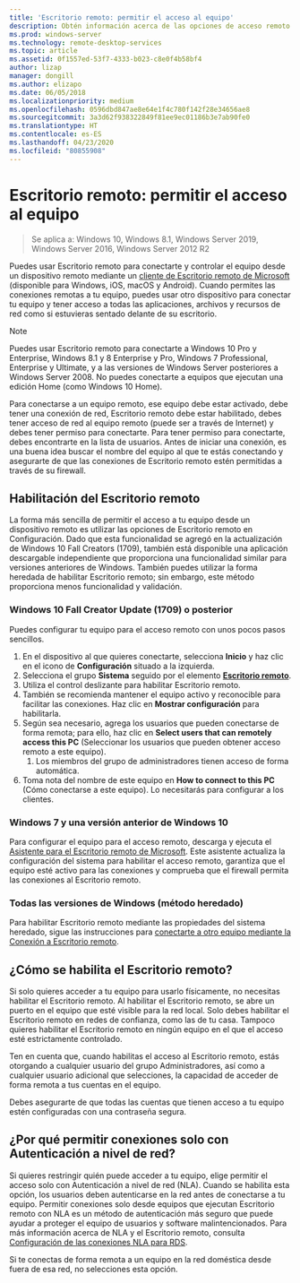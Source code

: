 ```yaml
---
title: 'Escritorio remoto: permitir el acceso al equipo'
description: Obtén información acerca de las opciones de acceso remoto a tu equipo.
ms.prod: windows-server
ms.technology: remote-desktop-services
ms.topic: article
ms.assetid: 0f1557ed-53f7-4333-b023-c8e0f4b58bf4
author: lizap
manager: dongill
ms.author: elizapo
ms.date: 06/05/2018
ms.localizationpriority: medium
ms.openlocfilehash: 0596dbd847ae8e64e1f4c780f142f28e34656ae8
ms.sourcegitcommit: 3a3d62f938322849f81ee9ec01186b3e7ab90fe0
ms.translationtype: HT
ms.contentlocale: es-ES
ms.lasthandoff: 04/23/2020
ms.locfileid: "80855908"
---
```

# <a name="remote-desktop---allow-access-to-your-pc"></a>Escritorio remoto: permitir el acceso al equipo

>Se aplica a: Windows 10, Windows 8.1, Windows Server 2019, Windows Server 2016, Windows Server 2012 R2

Puedes usar Escritorio remoto para conectarte y controlar el equipo desde un dispositivo remoto mediante un [cliente de Escritorio remoto de Microsoft ](remote-desktop-clients.md) (disponible para Windows, iOS, macOS y Android). Cuando permites las conexiones remotas a tu equipo, puedes usar otro dispositivo para conectar tu equipo y tener acceso a todas las aplicaciones, archivos y recursos de red como si estuvieras sentado delante de su escritorio.  

> [!NOTE]
> Puedes usar Escritorio remoto para conectarte a Windows 10 Pro y Enterprise, Windows 8.1 y 8 Enterprise y Pro, Windows 7 Professional, Enterprise y Ultimate, y a las versiones de Windows Server posteriores a Windows Server 2008. No puedes conectarte a equipos que ejecutan una edición Home (como Windows 10 Home). 

Para conectarse a un equipo remoto, ese equipo debe estar activado, debe tener una conexión de red, Escritorio remoto debe estar habilitado, debes tener acceso de red al equipo remoto (puede ser a través de Internet) y debes tener permiso para conectarte. Para tener permiso para conectarte, debes encontrarte en la lista de usuarios. Antes de iniciar una conexión, es una buena idea buscar el nombre del equipo al que te estás conectando y asegurarte de que las conexiones de Escritorio remoto estén permitidas a través de su firewall.

## <a name="how-to-enable-remote-desktop"></a>Habilitación del Escritorio remoto

La forma más sencilla de permitir el acceso a tu equipo desde un dispositivo remoto es utilizar las opciones de Escritorio remoto en Configuración. Dado que esta funcionalidad se agregó en la actualización de Windows 10 Fall Creators (1709), también está disponible una aplicación descargable independiente que proporciona una funcionalidad similar para versiones anteriores de Windows. También puedes utilizar la forma heredada de habilitar Escritorio remoto; sin embargo, este método proporciona menos funcionalidad y validación.

### <a name="windows-10-fall-creator-update-1709-or-later"></a>Windows 10 Fall Creator Update (1709) o posterior

Puedes configurar tu equipo para el acceso remoto con unos pocos pasos sencillos.
1. En el dispositivo al que quieres conectarte, selecciona **Inicio** y haz clic en el icono de **Configuración** situado a la izquierda.
2. Selecciona el grupo **Sistema** seguido por el elemento [**Escritorio remoto**](ms-settings:remotedesktop).
3. Utiliza el control deslizante para habilitar Escritorio remoto.
4. También se recomienda mantener el equipo activo y reconocible para facilitar las conexiones. Haz clic en **Mostrar configuración** para habilitarla.
5. Según sea necesario, agrega los usuarios que pueden conectarse de forma remota; para ello, haz clic en **Select users that can remotely access this PC** (Seleccionar los usuarios que pueden obtener acceso remoto a este equipo).
   1. Los miembros del grupo de administradores tienen acceso de forma automática.
6. Toma nota del nombre de este equipo en **How to connect to this PC** (Cómo conectarse a este equipo). Lo necesitarás para configurar a los clientes.

### <a name="windows-7-and-early-version-of-windows-10"></a>Windows 7 y una versión anterior de Windows 10

Para configurar el equipo para el acceso remoto, descarga y ejecuta el [Asistente para el Escritorio remoto de Microsoft](https://www.microsoft.com/download/details.aspx?id=50042). Este asistente actualiza la configuración del sistema para habilitar el acceso remoto, garantiza que el equipo esté activo para las conexiones y comprueba que el firewall permita las conexiones al Escritorio remoto. 

### <a name="all-versions-of-windows-legacy-method"></a>Todas las versiones de Windows (método heredado)

Para habilitar Escritorio remoto mediante las propiedades del sistema heredado, sigue las instrucciones para [conectarte a otro equipo mediante la Conexión a Escritorio remoto](https://windows.microsoft.com/windows/remote-desktop-connection-faq).

## <a name="should-i-enable-remote-desktop"></a>¿Cómo se habilita el Escritorio remoto?

Si solo quieres acceder a tu equipo para usarlo físicamente, no necesitas habilitar el Escritorio remoto. Al habilitar el Escritorio remoto, se abre un puerto en el equipo que esté visible para la red local. Solo debes habilitar el Escritorio remoto en redes de confianza, como las de tu casa. Tampoco quieres habilitar el Escritorio remoto en ningún equipo en el que el acceso esté estrictamente controlado.

Ten en cuenta que, cuando habilitas el acceso al Escritorio remoto, estás otorgando a cualquier usuario del grupo Administradores, así como a cualquier usuario adicional que selecciones, la capacidad de acceder de forma remota a tus cuentas en el equipo.

Debes asegurarte de que todas las cuentas que tienen acceso a tu equipo estén configuradas con una contraseña segura.

## <a name="why-allow-connections-only-with-network-level-authentication"></a>¿Por qué permitir conexiones solo con Autenticación a nivel de red? 

Si quieres restringir quién puede acceder a tu equipo, elige permitir el acceso solo con Autenticación a nivel de red (NLA). Cuando se habilita esta opción, los usuarios deben autenticarse en la red antes de conectarse a tu equipo. Permitir conexiones solo desde equipos que ejecutan Escritorio remoto con NLA es un método de autenticación más seguro que puede ayudar a proteger el equipo de usuarios y software malintencionados. Para más información acerca de NLA y el Escritorio remoto, consulta [Configuración de las conexiones NLA para RDS](https://technet.microsoft.com/library/cc732713(v=ws.11).aspx).

Si te conectas de forma remota a un equipo en la red doméstica desde fuera de esa red, no selecciones esta opción.
